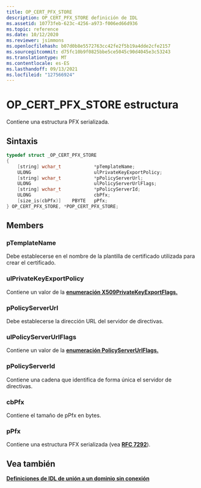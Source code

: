 ```yaml
---
title: OP_CERT_PFX_STORE
description: OP_CERT_PFX_STORE definición de IDL
ms.assetid: 10773feb-623c-4256-a973-f006ed66d936
ms.topic: reference
ms.date: 10/12/2020
ms.reviewer: jsimmons
ms.openlocfilehash: b07d0b8e5572763cc42fe2f5b19a4dde2cfe2157
ms.sourcegitcommit: d75fc10b9f0825bbe5ce5045c90d4045e3c53243
ms.translationtype: MT
ms.contentlocale: es-ES
ms.lasthandoff: 09/13/2021
ms.locfileid: "127566924"
---
```

# <a name="op_cert_pfx_store-structure"></a>OP_CERT_PFX_STORE estructura

Contiene una estructura PFX serializada.

## <a name="syntax"></a>Sintaxis

```C++
typedef struct _OP_CERT_PFX_STORE
{
    [string] wchar_t            *pTemplateName;
    ULONG                       ulPrivateKeyExportPolicy;
    [string] wchar_t            *pPolicyServerUrl;
    ULONG                       ulPolicyServerUrlFlags;
    [string] wchar_t            *pPolicyServerId;
    ULONG                       cbPfx;
    [size_is(cbPfx)]    PBYTE   pPfx;
} OP_CERT_PFX_STORE, *POP_CERT_PFX_STORE;
```

## <a name="members"></a>Members

### <a name="ptemplatename"></a>pTemplateName

Debe establecerse en el nombre de la plantilla de certificado utilizada para crear el certificado.

### <a name="ulprivatekeyexportpolicy"></a>ulPrivateKeyExportPolicy

Contiene un valor de la [**enumeración X509PrivateKeyExportFlags.**](/windows/win32/api/certenroll/ne-certenroll-x509privatekeyexportflags)

### <a name="ppolicyserverurl"></a>pPolicyServerUrl

Debe establecerse la dirección URL del servidor de directivas.

### <a name="ulpolicyserverurlflags"></a>ulPolicyServerUrlFlags

Contiene un valor de la [**enumeración PolicyServerUrlFlags.**](/windows/win32/api/certenroll/ne-certenroll-policyserverurlflags)

### <a name="ppolicyserverid"></a>pPolicyServerId

Contiene una cadena que identifica de forma única el servidor de directivas.

### <a name="cbpfx"></a>cbPfx

Contiene el tamaño de pPfx en bytes.

### <a name="ppfx"></a>pPfx

Contiene una estructura PFX serializada (vea [**RFC 7292**](https://tools.ietf.org/html/rfc7292)).

## <a name="see-also"></a>Vea también

[**Definiciones de IDL de unión a un dominio sin conexión**](odj-idl.md)
